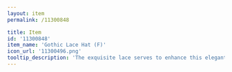 ```yaml
---
layout: item
permalink: /11300848

title: Item
id: '11300848'
item_name: 'Gothic Lace Hat (F)'
icon_url: '11300496.png'
tooltip_description: 'The exquisite lace serves to enhance this elegant hat.'
---
```

